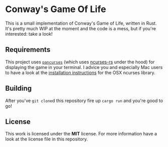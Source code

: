 # Conway's Game Of Life

This is a small implementation of Conway's Game of Life, written in Rust.
It's pretty much WIP at the moment and the code is a mess, but if you're interested: take a look!


## Requirements

This project uses [`pancurses`](https://github.com/ihalila/pancurses) (which uses [ncurses-rs](https://github.com/jeaye/ncurses-rs) under the hood) for displaying the game in your terminal. I advice you and especially Mac users to have a look at the [installation instructions](https://github.com/jeaye/ncurses-rs#building) for the OSX ncurses library.

## Building
After you've `git clone`d this repository fire up `cargo run` and you're good to go!


## License
This work is licensed under the **MIT** license. For more information have a look at the license file in this repository.
